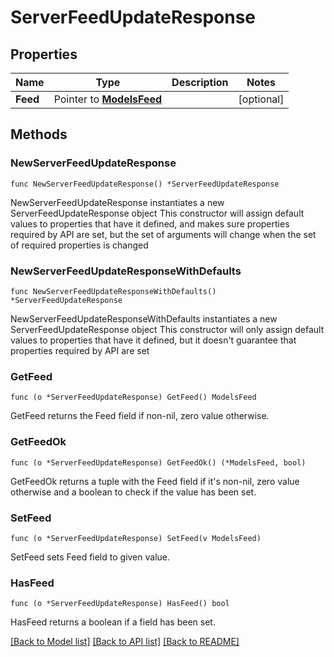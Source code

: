 # ServerFeedUpdateResponse

## Properties

Name | Type | Description | Notes
------------ | ------------- | ------------- | -------------
**Feed** | Pointer to [**ModelsFeed**](ModelsFeed.md) |  | [optional] 

## Methods

### NewServerFeedUpdateResponse

`func NewServerFeedUpdateResponse() *ServerFeedUpdateResponse`

NewServerFeedUpdateResponse instantiates a new ServerFeedUpdateResponse object
This constructor will assign default values to properties that have it defined,
and makes sure properties required by API are set, but the set of arguments
will change when the set of required properties is changed

### NewServerFeedUpdateResponseWithDefaults

`func NewServerFeedUpdateResponseWithDefaults() *ServerFeedUpdateResponse`

NewServerFeedUpdateResponseWithDefaults instantiates a new ServerFeedUpdateResponse object
This constructor will only assign default values to properties that have it defined,
but it doesn't guarantee that properties required by API are set

### GetFeed

`func (o *ServerFeedUpdateResponse) GetFeed() ModelsFeed`

GetFeed returns the Feed field if non-nil, zero value otherwise.

### GetFeedOk

`func (o *ServerFeedUpdateResponse) GetFeedOk() (*ModelsFeed, bool)`

GetFeedOk returns a tuple with the Feed field if it's non-nil, zero value otherwise
and a boolean to check if the value has been set.

### SetFeed

`func (o *ServerFeedUpdateResponse) SetFeed(v ModelsFeed)`

SetFeed sets Feed field to given value.

### HasFeed

`func (o *ServerFeedUpdateResponse) HasFeed() bool`

HasFeed returns a boolean if a field has been set.


[[Back to Model list]](../README.md#documentation-for-models) [[Back to API list]](../README.md#documentation-for-api-endpoints) [[Back to README]](../README.md)



